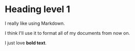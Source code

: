 # Heading level 1

I really like using Markdown.

I think I'll use it to format all of my documents from now on.

I just love **bold text**.
